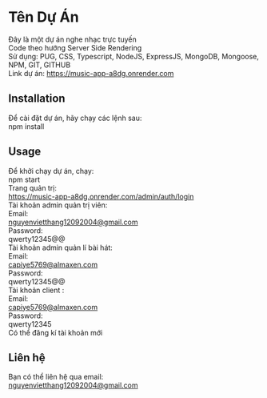 # Tên Dự Án
Đây là một dự án nghe nhạc trực tuyến  
Code theo hướng Server Side Rendering  
Sử dụng: PUG, CSS, Typescript, NodeJS, ExpressJS, MongoDB, Mongoose, NPM, GIT, GITHUB  
Link dự án: https://music-app-a8dg.onrender.com
## Installation
Để cài đặt dự án, hãy chạy các lệnh sau:  
npm install
## Usage
Để khởi chạy dự án, chạy:  
npm start  
Trang quản trị:  
https://music-app-a8dg.onrender.com/admin/auth/login  
Tài khoản admin quản trị viên:  
Email:  
nguyenvietthang12092004@gmail.com  
Password:  
qwerty12345@@  
Tài khoản admin quản lí bài hát:  
Email:  
capiye5769@almaxen.com    
Password:  
qwerty12345@@  
Tài khoản client :  
Email:  
capiye5769@almaxen.com  
Password:  
qwerty12345  
Có thể đăng kí tài khoản mới  
## Liên hệ
Bạn có thể liên hệ qua email:  
nguyenvietthang12092004@gmail.com




